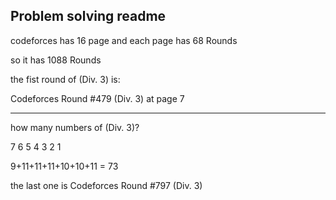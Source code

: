 ## Problem solving readme

codeforces has 16 page and each page has 68 Rounds

so it has 1088 Rounds

the fist round of (Div. 3) is:

Codeforces Round #479 (Div. 3) at page 7

--------------------------------------------
how many numbers of (Div. 3)?

7 6 5 4 3 2 1

9+11+11+11+10+10+11 = 73

the last one is Codeforces Round #797 (Div. 3)
